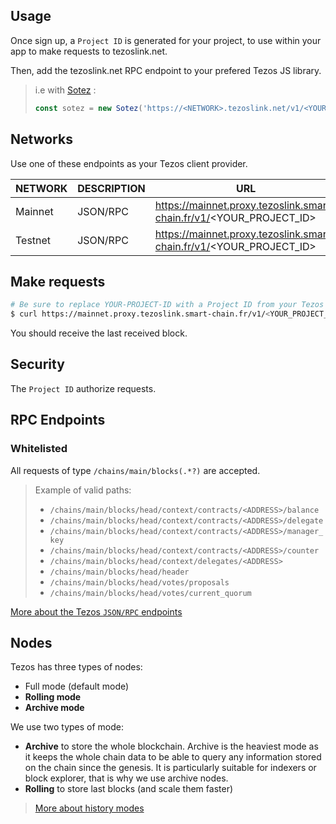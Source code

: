 ## Usage

Once sign up, a `Project ID` is generated for your project, to use within your app to make requests to tezoslink.net.

Then, add the tezoslink.net RPC endpoint to your prefered Tezos JS library.

> i.e with [Sotez](https://github.com/AndrewKishino/sotez) :
>```js
> const sotez = new Sotez('https://<NETWORK>.tezoslink.net/v1/<YOUR_PROJECT_ID>');
> ```

## Networks

Use one of these endpoints as your Tezos client provider.

|NETWORK|DESCRIPTION|URL                                              |
|-------|-----------|-------------------------------------------------|
|Mainnet| JSON/RPC  |https://mainnet.proxy.tezoslink.smart-chain.fr/v1/<YOUR_PROJECT_ID>|
|Testnet| JSON/RPC  |https://mainnet.proxy.tezoslink.smart-chain.fr/v1/<YOUR_PROJECT_ID>|

## Make requests

```bash
# Be sure to replace YOUR-PROJECT-ID with a Project ID from your Tezos Link dashboard
$ curl https://mainnet.proxy.tezoslink.smart-chain.fr/v1/<YOUR_PROJECT_ID>/chains/main/blocks/head
```

You should receive the last received block.

## Security

The `Project ID` authorize requests.

## RPC Endpoints

### Whitelisted

All requests of type `/chains/main/blocks(.*?)` are accepted.

>Example of valid paths:
>- `/chains/main/blocks/head/context/contracts/<ADDRESS>/balance`
>- `/chains/main/blocks/head/context/contracts/<ADDRESS>/delegate`
>- `/chains/main/blocks/head/context/contracts/<ADDRESS>/manager_key`
>- `/chains/main/blocks/head/context/contracts/<ADDRESS>/counter`
>- `/chains/main/blocks/head/context/delegates/<ADDRESS>`
>- `/chains/main/blocks/head/header`
>- `/chains/main/blocks/head/votes/proposals`
>- `/chains/main/blocks/head/votes/current_quorum` 

[More about the Tezos `JSON/RPC` endpoints](https://tezos.gitlab.io/api/rpc.html) 

## Nodes

Tezos has three types of nodes:
- Full mode (default mode)
- **Rolling mode**
- **Archive mode**

We use two types of mode:
- **Archive** to store the whole blockchain. Archive is the heaviest mode as it keeps the whole chain data to be able to query any information stored on the chain since the genesis. It is particularly suitable for indexers or block explorer, that is why we use archive nodes.
- **Rolling** to store last blocks (and scale them faster)

> [More about history modes](https://blog.nomadic-labs.com/introducing-snapshots-and-history-modes-for-the-tezos-node.html)
